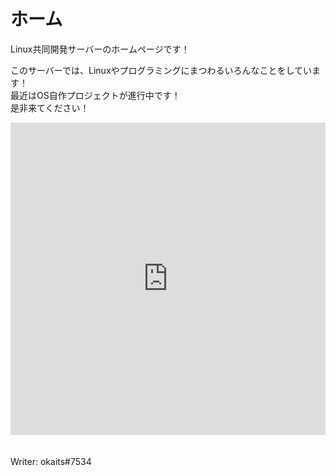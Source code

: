 # ホーム
Linux共同開発サーバーのホームページです！  

このサーバーでは、Linuxやプログラミングにまつわるいろんなことをしています！  
最近はOS自作プロジェクトが進行中です！  
是非来てください！  
<iframe src="https://discord.com/widget?id=843392832827293706&theme=dark" width="100%" height="500" allowtransparency="true" frameborder="0" sandbox="allow-popups allow-popups-to-escape-sandbox allow-same-origin allow-scripts"></iframe><br>
<br><br>
Writer: okaits#7534
